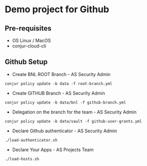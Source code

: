 # Demo project for Github

## Pre-requisites
- OS Linux / MacOS
- conjur-cloud-cli

## Github Setup

- Create BNL ROOT Branch - AS Security Admin
```shell
conjur policy update -b data -f root-branch.yml
```

- Create GITHUB Branch - AS Security Admin
```shell
conjur policy update -b data/bnl -f github-branch.yml
```

- Delegation on the branch for the team - AS Security Admin
```shell
conjur policy update -b data/vault -f github-user-grants.yml
```

- Declare Github authenticator - AS Security Admin
```shell
./load-authenticator.sh
```

- Declare Your Apps - AS Projects Team
```shell
./load-hosts.sh
```
